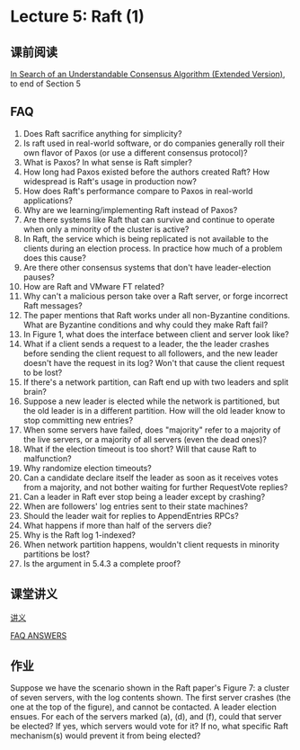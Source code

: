 # Lecture 5: Raft (1)

## 课前阅读

[In Search of an Understandable Consensus Algorithm (Extended Version)]( ../LEC03/raft-extended.pdf), to end of Section 5

## FAQ

1. Does Raft sacrifice anything for simplicity?
1. Is raft used in real-world software, or do companies generally roll their own flavor of Paxos (or use a different consensus protocol)?
1. What is Paxos? In what sense is Raft simpler?
1. How long had Paxos existed before the authors created Raft? How widespread is Raft's usage in production now?
1. How does Raft's performance compare to Paxos in real-world applications?
1. Why are we learning/implementing Raft instead of Paxos?
1. Are there systems like Raft that can survive and continue to operate when only a minority of the cluster is active?
1. In Raft, the service which is being replicated is not available to the clients during an election process. In practice how much of a problem does this cause?
1. Are there other consensus systems that don't have leader-election pauses?
1. How are Raft and VMware FT related?
1. Why can't a malicious person take over a Raft server, or forge incorrect Raft messages?
1. The paper mentions that Raft works under all non-Byzantine conditions. What are Byzantine conditions and why could they make Raft fail?
1. In Figure 1, what does the interface between client and server look like?
1. What if a client sends a request to a leader, the the leader crashes before sending the client request to all followers, and the new leader doesn't have the request in its log? Won't that cause the client request to be lost?
1. If there's a network partition, can Raft end up with two leaders and split brain?
1. Suppose a new leader is elected while the network is partitioned, but the old leader is in a different partition. How will the old leader know to stop committing new entries?
1. When some servers have failed, does "majority" refer to a majority of the live servers, or a majority of all servers (even the dead ones)?
1. What if the election timeout is too short? Will that cause Raft to malfunction?
1. Why randomize election timeouts?
1. Can a candidate declare itself the leader as soon as it receives votes from a majority, and not bother waiting for further RequestVote replies?
1. Can a leader in Raft ever stop being a leader except by crashing?
1. When are followers' log entries sent to their state machines?
1. Should the leader wait for replies to AppendEntries RPCs?
1. What happens if more than half of the servers die?
1. Why is the Raft log 1-indexed?
1. When network partition happens, wouldn't client requests in minority partitions be lost?
1. Is the argument in 5.4.3 a complete proof?

## 课堂讲义

[讲义](l-raft.txt)

[FAQ ANSWERS](raft-faq.txt)

## 作业

Suppose we have the scenario shown in the Raft paper's Figure 7: a cluster of seven servers, with the log contents shown. The first server crashes (the one at the top of the figure), and cannot be contacted. A leader election ensues. For each of the servers marked (a), (d), and (f), could that server be elected? If yes, which servers would vote for it? If no, what specific Raft mechanism(s) would prevent it from being elected?